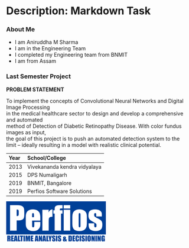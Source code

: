 # Description: Markdown Task

### About Me

 - I am Aniruddha M Sharma
 - I am in the Engineering Team
 - I completed my Engineering team from BNMIT
 - I am from Assam
 
 ### Last Semester Project
 
 **PROBLEM STATEMENT**
 
 To implement the concepts of Convolutional Neural Networks and Digital Image Processing  
 in the medical healthcare sector to design and develop a comprehensive and automated   
 method of Detection of Diabetic Retinopathy Disease. With color fundus images as input,   
 the goal of this project is to push an automated detection system to the   
 limit – ideally resulting in a model with realistic clinical potential.
 
  
 |Year   |School/College   |
 |:------|:-----------------|
 |2013   |Vivekananda kendra vidyalaya   |
 |2015   |DPS Numaligarh   |
 |2019   |BNMIT, Bangalore   |
 |2019   |Perfios Software Solutions   |
 
 ![Perfios](images/perfios.png)
 
 
  
  